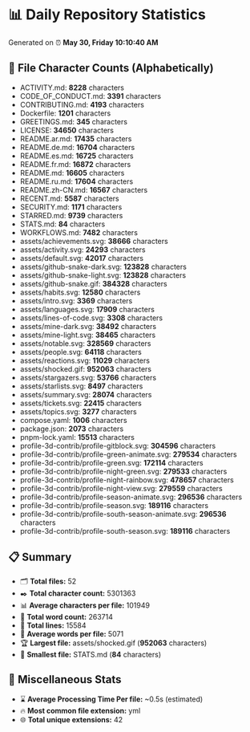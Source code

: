 # 📊 Daily Repository Statistics
Generated on ⏰ **May 30, Friday 10:10:40 AM**

## 📂 File Character Counts (Alphabetically)
- ACTIVITY.md: **8228** characters
- CODE_OF_CONDUCT.md: **3391** characters
- CONTRIBUTING.md: **4193** characters
- Dockerfile: **1201** characters
- GREETINGS.md: **345** characters
- LICENSE: **34650** characters
- README.ar.md: **17435** characters
- README.de.md: **16704** characters
- README.es.md: **16725** characters
- README.fr.md: **16872** characters
- README.md: **16605** characters
- README.ru.md: **17604** characters
- README.zh-CN.md: **16567** characters
- RECENT.md: **5587** characters
- SECURITY.md: **1171** characters
- STARRED.md: **9739** characters
- STATS.md: **84** characters
- WORKFLOWS.md: **7482** characters
- assets/achievements.svg: **38666** characters
- assets/activity.svg: **24293** characters
- assets/default.svg: **42017** characters
- assets/github-snake-dark.svg: **123828** characters
- assets/github-snake-light.svg: **123828** characters
- assets/github-snake.gif: **384328** characters
- assets/habits.svg: **12580** characters
- assets/intro.svg: **3369** characters
- assets/languages.svg: **17909** characters
- assets/lines-of-code.svg: **3308** characters
- assets/mine-dark.svg: **38492** characters
- assets/mine-light.svg: **38465** characters
- assets/notable.svg: **328569** characters
- assets/people.svg: **64118** characters
- assets/reactions.svg: **11029** characters
- assets/shocked.gif: **952063** characters
- assets/stargazers.svg: **53766** characters
- assets/starlists.svg: **8497** characters
- assets/summary.svg: **28074** characters
- assets/tickets.svg: **22415** characters
- assets/topics.svg: **3277** characters
- compose.yaml: **1006** characters
- package.json: **2073** characters
- pnpm-lock.yaml: **15513** characters
- profile-3d-contrib/profile-gitblock.svg: **304596** characters
- profile-3d-contrib/profile-green-animate.svg: **279534** characters
- profile-3d-contrib/profile-green.svg: **172114** characters
- profile-3d-contrib/profile-night-green.svg: **279533** characters
- profile-3d-contrib/profile-night-rainbow.svg: **478657** characters
- profile-3d-contrib/profile-night-view.svg: **279559** characters
- profile-3d-contrib/profile-season-animate.svg: **296536** characters
- profile-3d-contrib/profile-season.svg: **189116** characters
- profile-3d-contrib/profile-south-season-animate.svg: **296536** characters
- profile-3d-contrib/profile-south-season.svg: **189116** characters

## 📋 Summary
- 🗂️ **Total files:** 52
- ✒️ **Total character count:** 5301363
- 📊 **Average characters per file:** 101949
- 📝 **Total word count:** 263714
- 🧾 **Total lines:** 15584
- 📐 **Average words per file:** 5071
- 🏆 **Largest file:** assets/shocked.gif (**952063** characters)
- 🥉 **Smallest file:** STATS.md (**84** characters)

## 🌟 Miscellaneous Stats
- ⌛ **Average Processing Time Per file:** ~0.5s (estimated)
- 🔥 **Most common file extension:** yml
- 🌐 **Total unique extensions:** 42
